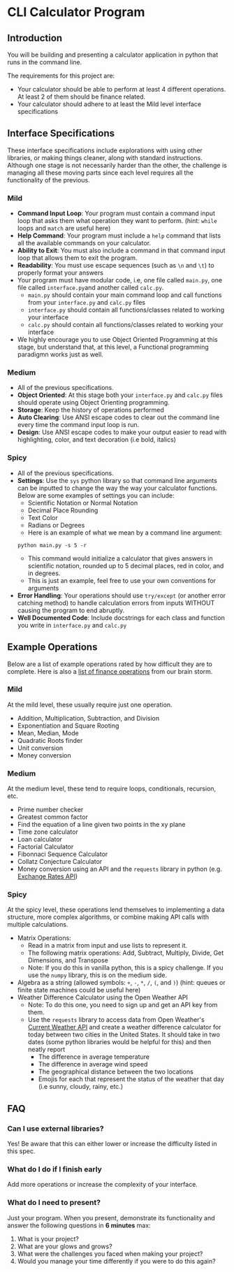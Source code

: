 # CLI Calculator Program
## Introduction
You will be building and presenting a calculator application in python that runs in the command line.

The requirements for this project are:
- Your calculator should be able to perform at least 4 different operations. At least 2 of them should be finance related.
- Your calculator should adhere to at least the Mild level interface specifications

## Interface Specifications
These interface specifications include explorations with using other libraries, or making things cleaner, along with standard instructions. Although one stage is not necessarily harder than the other, the challenge is managing all these moving parts since each level requires all the functionality of the previous.
### Mild
- **Command Input Loop**: Your program must contain a command input loop that asks them what operation they want to perform. (hint: `while` loops and  `match` are useful here)
- **Help Command**: Your program must include a `help` command that lists all the available commands on your calculator.
- **Ability to Exit**: You must also include a command in that command input loop that allows them to exit the program. 
- **Readability**: You must use escape sequences (such as `\n` and `\t`) to properly format your answers
- Your program must have modular code, i.e, one file called `main.py`, one file called `interface.py`and another called `calc.py`. 
    - `main.py` should contain your main command loop and call functions from your `interface.py` and `calc.py` files
    - `interface.py` should contain all functions/classes related to working your interface
    - `calc.py` should contain all functions/classes related to working your interface
- We highly encourage you to use Object Oriented Programming at this stage, but understand that, at this level, a Functional programming paradigmn works just as well.
### Medium
- All of the previous specifications.
- **Object Oriented**: At this stage both your `interface.py` and `calc.py` files should operate using Object Orienting programming.
- **Storage**: Keep the history of operations performed
- **Auto Clearing**: Use ANSI escape codes to clear out the command line every time the command input loop is run.
- **Design**: Use ANSI escape codes to make your output easier to read with highlighting, color, and text decoration (i.e bold, italics)
### Spicy
- All of the previous specifications.
- **Settings**: Use the `sys` python library so that command line arguments can be inputted to change the way the way your calculator functions. Below are some examples of settings you can include:
    - Scientific Notation or Normal Notation
    - Decimal Place Rounding
    - Text Color
    - Radians or Degrees
    - Here is an example of what we mean by a command line argument:
    ```
    python main.py -s 5 -r
    ```
    - This command would initialize a calculator that gives answers in scientific notation, rounded up to 5 decimal places, red in color, and in degrees.
    - This is just an example, feel free to use your own conventions for arguments
- **Error Handling**: Your operations should use `try/except` (or another error catching method) to handle calculation errors from inputs WITHOUT causing the program to end abruptly.
- **Well Documented Code**: Include docstrings for each class and function you write in `interface.py` and `calc.py`

## Example Operations 
Below are a list of example operations rated by how difficult they are to complete. Here is also a [list of finance operations](https://docs.google.com/document/d/1tWqVNCtFf0M6-Zeb1dY7aku0qB2iuT0CV0vGJ0rs_10/edit?usp=sharing) from our brain storm.
### Mild
At the mild level, these usually require just one operation.
- Addition, Multiplication, Subtraction, and Division
- Exponentiation and Square Rooting
- Mean, Median, Mode
- Quadratic Roots finder
- Unit conversion
- Money conversion 
### Medium
At the medium level, these tend to require loops, conditionals, recursion, etc.
- Prime number checker
- Greatest common factor 
- Find the equation of a line given two points in the xy plane
- Time zone calculator 
- Loan calculator
- Factorial Calculator
- Fibonnaci Sequence Calculator
- Collatz Conjecture Calculator
- Money conversion using an API and the `requests` library in python (e.g. [Exchange Rates API](https://exchangeratesapi.io/documentation/))
### Spicy
At the spicy level, these operations lend themselves to implementing a data structure, more complex algorithms, or combine making API calls with multiple calculations.
- Matrix Operations:
    - Read in a matrix from input and use lists to represent it. 
    - The following matrix operations: Add, Subtract, Multiply, Divide, Get Dimensions, and Transpose
    - Note: If you do this in vanilla python, this is a spicy challenge. If you use the `numpy` library, this is on the medium side.
- Algebra as a string (allowed symbols: `+`, `-`, `*`, `/`, `(`, and `)`) (hint: queues or finite state machines could be useful here)
- Weather Difference Calculator using the Open Weather API
    - Note: To do this one, you need to sign up and get an API key from them.
    - Use the `requests` library to access data from Open Weather's [Current Weather API](https://openweathermap.org/current) and create a weather difference calculator for today between two cities in the United States. It should take in two dates (some python libraries would be helpful for this) and then neatly report
        - The difference in average temperature
        - The difference in average wind speed
        - The geographical distance between the two locations
        - Emojis for each that represent the status of the weather that day (i.e sunny, cloudy, rainy, etc.)
## **FAQ**
### **Can I use external libraries?**
Yes! Be aware that this can either lower or increase the difficulty listed in this spec.
### **What do I do if I finish early**
Add more operations or increase the complexity of your interface.
### **What do I need to present?**
Just your program. When you present, demonstrate its functionality and answer the following questions in **6 minutes** max:
1. What is your project?
1. What are your glows and grows?
1. What were the challenges you faced when making your project?
1. Would you manage your time differently if you were to do this again?